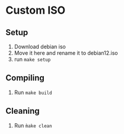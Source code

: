 # Custom ISO

## Setup

1. Download debian iso
2. Move it here and rename it to debian12.iso
3. run `make setup`

## Compiling

1. Run `make build`

## Cleaning

1. Run `m̀ake clean`
